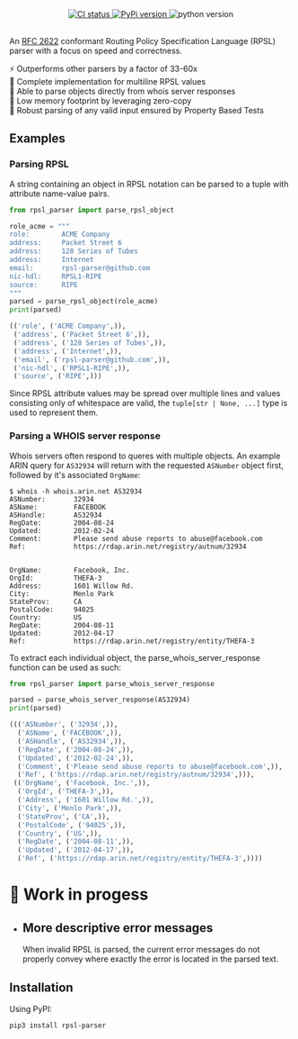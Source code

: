 <div align="center">
  <a href="https://github.com/srv6d/rpsl-parser/actions">
    <img src="https://github.com/srv6d/rpsl-parser/workflows/CI/badge.svg" alt="CI status">
  </a>
  <a href="https://pypi.python.org/pypi/rpsl-parser">
    <img src="https://img.shields.io/pypi/v/rpsl-parser.svg" alt="PyPi version">
  </a>
  <a>
    <img src="https://img.shields.io/badge/v3.7+-black?style=flat&color=FFFF00&label=Python" alt="python version">
  </a>
  
</div>
<br>

An [RFC 2622] conformant Routing Policy Specification Language (RPSL) parser with a focus on speed and correctness.

⚡️ Outperforms other parsers by a factor of 33-60x\
📰 Complete implementation for multiline RPSL values\
💬 Able to parse objects directly from whois server responses\
🧠 Low memory footprint by leveraging zero-copy\
🧪 Robust parsing of any valid input ensured by Property Based Tests

## Examples

### Parsing RPSL

A string containing an object in RPSL notation can be parsed to a tuple with attribute name-value pairs.

```python
from rpsl_parser import parse_rpsl_object

role_acme = """
role:        ACME Company
address:     Packet Street 6
address:     128 Series of Tubes
address:     Internet
email:       rpsl-parser@github.com
nic-hdl:     RPSL1-RIPE
source:      RIPE
"""
parsed = parse_rpsl_object(role_acme)
print(parsed)
```

```python
(('role', ('ACME Company',)),
 ('address', ('Packet Street 6',)),
 ('address', ('128 Series of Tubes',)),
 ('address', ('Internet',)),
 ('email', ('rpsl-parser@github.com',)),
 ('nic-hdl', ('RPSL1-RIPE',)),
 ('source', ('RIPE',)))
```

Since RPSL attribute values may be spread over multiple lines and values consisting only of whitespace are valid, the `tuple[str | None, ...]` type is used to represent them.

### Parsing a WHOIS server response

Whois servers often respond to queres with multiple objects.
An example ARIN query for `AS32934` will return with the requested `ASNumber` object first, followed by it's associated `OrgName`:

```
$ whois -h whois.arin.net AS32934
ASNumber:       32934
ASName:         FACEBOOK
ASHandle:       AS32934
RegDate:        2004-08-24
Updated:        2012-02-24
Comment:        Please send abuse reports to abuse@facebook.com
Ref:            https://rdap.arin.net/registry/autnum/32934


OrgName:        Facebook, Inc.
OrgId:          THEFA-3
Address:        1601 Willow Rd.
City:           Menlo Park
StateProv:      CA
PostalCode:     94025
Country:        US
RegDate:        2004-08-11
Updated:        2012-04-17
Ref:            https://rdap.arin.net/registry/entity/THEFA-3
```

To extract each individual object, the parse_whois_server_response function can be used as such:

```python
from rpsl_parser import parse_whois_server_response

parsed = parse_whois_server_response(AS32934)
print(parsed)
```

```python
((('ASNumber', ('32934',)),
  ('ASName', ('FACEBOOK',)),
  ('ASHandle', ('AS32934',)),
  ('RegDate', ('2004-08-24',)),
  ('Updated', ('2012-02-24',)),
  ('Comment', ('Please send abuse reports to abuse@facebook.com',)),
  ('Ref', ('https://rdap.arin.net/registry/autnum/32934',))),
 (('OrgName', ('Facebook, Inc.',)),
  ('OrgId', ('THEFA-3',)),
  ('Address', ('1601 Willow Rd.',)),
  ('City', ('Menlo Park',)),
  ('StateProv', ('CA',)),
  ('PostalCode', ('94025',)),
  ('Country', ('US',)),
  ('RegDate', ('2004-08-11',)),
  ('Updated', ('2012-04-17',)),
  ('Ref', ('https://rdap.arin.net/registry/entity/THEFA-3',))))
```

# 🚧 Work in progess

- ## More descriptive error messages
  When invalid RPSL is parsed, the current error messages do not properly convey where exactly the error is located in the parsed text.

## Installation

Using PyPI:

```
pip3 install rpsl-parser
```

[RFC 2622]: https://datatracker.ietf.org/doc/html/rfc2622
